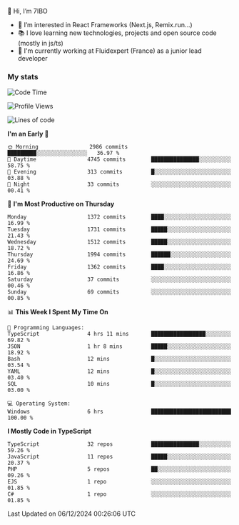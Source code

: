 👋 Hi, I’m 7IBO

- 👀 I’m interested in React Frameworks (Next.js, Remix.run...)
- 📚 I love learning new technologies, projects and open source code (mostly in js/ts)
- 💼 I'm currently working at Fluidexpert (France) as a junior lead developer

### My stats
<!--START_SECTION:waka-->
![Code Time](http://img.shields.io/badge/Code%20Time-869%20hrs%2028%20mins-blue)

![Profile Views](http://img.shields.io/badge/Profile%20Views-0-blue)

![Lines of code](https://img.shields.io/badge/From%20Hello%20World%20I%27ve%20Written-8.3%20million%20lines%20of%20code-blue)

**I'm an Early 🐤** 

```text
🌞 Morning                2986 commits        █████████░░░░░░░░░░░░░░░░   36.97 % 
🌆 Daytime                4745 commits        ███████████████░░░░░░░░░░   58.75 % 
🌃 Evening                313 commits         █░░░░░░░░░░░░░░░░░░░░░░░░   03.88 % 
🌙 Night                  33 commits          ░░░░░░░░░░░░░░░░░░░░░░░░░   00.41 % 
```
📅 **I'm Most Productive on Thursday** 

```text
Monday                   1372 commits        ████░░░░░░░░░░░░░░░░░░░░░   16.99 % 
Tuesday                  1731 commits        █████░░░░░░░░░░░░░░░░░░░░   21.43 % 
Wednesday                1512 commits        █████░░░░░░░░░░░░░░░░░░░░   18.72 % 
Thursday                 1994 commits        ██████░░░░░░░░░░░░░░░░░░░   24.69 % 
Friday                   1362 commits        ████░░░░░░░░░░░░░░░░░░░░░   16.86 % 
Saturday                 37 commits          ░░░░░░░░░░░░░░░░░░░░░░░░░   00.46 % 
Sunday                   69 commits          ░░░░░░░░░░░░░░░░░░░░░░░░░   00.85 % 
```


📊 **This Week I Spent My Time On** 

```text
💬 Programming Languages: 
TypeScript               4 hrs 11 mins       █████████████████░░░░░░░░   69.82 % 
JSON                     1 hr 8 mins         █████░░░░░░░░░░░░░░░░░░░░   18.92 % 
Bash                     12 mins             █░░░░░░░░░░░░░░░░░░░░░░░░   03.54 % 
YAML                     12 mins             █░░░░░░░░░░░░░░░░░░░░░░░░   03.40 % 
SQL                      10 mins             █░░░░░░░░░░░░░░░░░░░░░░░░   03.00 % 

💻 Operating System: 
Windows                  6 hrs               █████████████████████████   100.00 % 
```

**I Mostly Code in TypeScript** 

```text
TypeScript               32 repos            ███████████████░░░░░░░░░░   59.26 % 
JavaScript               11 repos            █████░░░░░░░░░░░░░░░░░░░░   20.37 % 
PHP                      5 repos             ██░░░░░░░░░░░░░░░░░░░░░░░   09.26 % 
EJS                      1 repo              ░░░░░░░░░░░░░░░░░░░░░░░░░   01.85 % 
C#                       1 repo              ░░░░░░░░░░░░░░░░░░░░░░░░░   01.85 % 
```




 Last Updated on 06/12/2024 00:26:06 UTC
<!--END_SECTION:waka-->
